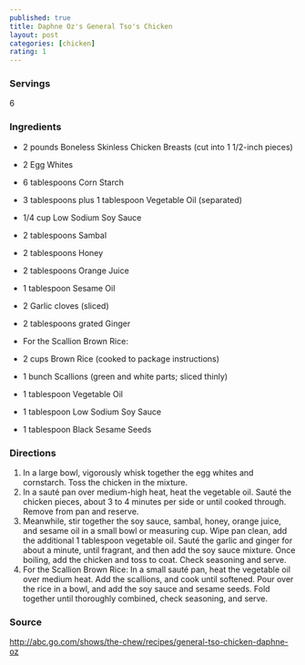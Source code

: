 ```yaml
---
published: true
title: Daphne Oz's General Tso's Chicken
layout: post
categories: [chicken]
rating: 1
---
```

### Servings
6

### Ingredients
- 2 pounds Boneless Skinless Chicken Breasts (cut into 1 1/2-inch pieces)
- 2 Egg Whites
- 6 tablespoons Corn Starch
- 3 tablespoons plus 1 tablespoon Vegetable Oil (separated)
- 1/4 cup Low Sodium Soy Sauce
- 2 tablespoons Sambal
- 2 tablespoons Honey
- 2 tablespoons Orange Juice
- 1 tablespoon Sesame Oil
- 2 Garlic cloves (sliced)
- 2 tablespoons grated Ginger

- For the Scallion Brown Rice: 
- 2 cups Brown Rice (cooked to package instructions) 
- 1 bunch Scallions (green and white parts; sliced thinly) 
- 1 tablespoon Vegetable Oil 
- 1 tablespoon Low Sodium Soy Sauce 
- 1 tablespoon Black Sesame Seeds

### Directions
1. In a large bowl, vigorously whisk together the egg whites and cornstarch. Toss the chicken in the mixture.
2. In a sauté pan over medium-high heat, heat the vegetable oil. Sauté the chicken pieces, about 3 to 4 minutes per side or until cooked through. Remove from pan and reserve.
3. Meanwhile, stir together the soy sauce, sambal, honey, orange juice, and sesame oil in a small bowl or measuring cup. Wipe pan clean, add the additional 1 tablespoon vegetable oil. Sauté the garlic and ginger for about a minute, until fragrant, and then add the soy sauce mixture. Once boiling, add the chicken and toss to coat. Check seasoning and serve.
4. For the Scallion Brown Rice: In a small sauté pan, heat the vegetable oil over medium heat. Add the scallions, and cook until softened. Pour over the rice in a bowl, and add the soy sauce and sesame seeds. Fold together until thoroughly combined, check seasoning, and serve.

### Source
<a href="http://abc.go.com/shows/the-chew/recipes/general-tso-chicken-daphne-oz" target="new">http://abc.go.com/shows/the-chew/recipes/general-tso-chicken-daphne-oz</a>
